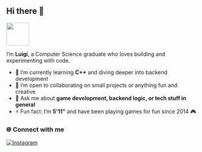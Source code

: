 ## Hi there 👋  

<img src="[[https://media.giphy.com/media/hvRJCLFzcasrR4ia7z/giphy.gif](https://tenor.com/view/winnie-pooh-matrix-hacker-gif-2911704627719493090)](https://media1.tenor.com/m/KGhz7poU1eIAAAAd/winnie-pooh-matrix.gif)" width="60" />

I’m **Luigi**, a Computer Science graduate who loves building and experimenting with code.  

- 🌱 I’m currently learning **C++** and diving deeper into backend development  
- 👯 I’m open to collaborating on small projects or anything fun and creative  
- 💬 Ask me about **game development, backend logic, or tech stuff in general**  
- ⚡ Fun fact: I’m **5'11"** and have been playing games for fun since 2014 🎮  

### 🌐 Connect with me  
[![Instagram](https://img.shields.io/badge/Instagram-%40wigibaybee-E4405F?style=for-the-badge&logo=instagram&logoColor=white)](https://www.instagram.com/wigibaybee/)
